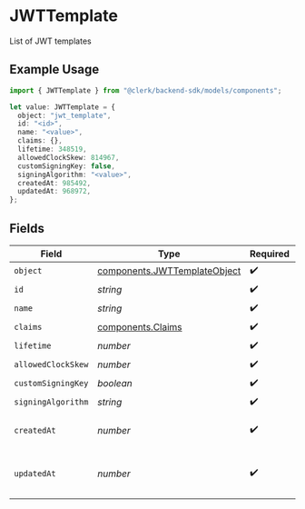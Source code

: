 # JWTTemplate

List of JWT templates

## Example Usage

```typescript
import { JWTTemplate } from "@clerk/backend-sdk/models/components";

let value: JWTTemplate = {
  object: "jwt_template",
  id: "<id>",
  name: "<value>",
  claims: {},
  lifetime: 348519,
  allowedClockSkew: 814967,
  customSigningKey: false,
  signingAlgorithm: "<value>",
  createdAt: 985492,
  updatedAt: 968972,
};
```

## Fields

| Field                                                                        | Type                                                                         | Required                                                                     | Description                                                                  |
| ---------------------------------------------------------------------------- | ---------------------------------------------------------------------------- | ---------------------------------------------------------------------------- | ---------------------------------------------------------------------------- |
| `object`                                                                     | [components.JWTTemplateObject](../../models/components/jwttemplateobject.md) | :heavy_check_mark:                                                           | N/A                                                                          |
| `id`                                                                         | *string*                                                                     | :heavy_check_mark:                                                           | N/A                                                                          |
| `name`                                                                       | *string*                                                                     | :heavy_check_mark:                                                           | N/A                                                                          |
| `claims`                                                                     | [components.Claims](../../models/components/claims.md)                       | :heavy_check_mark:                                                           | N/A                                                                          |
| `lifetime`                                                                   | *number*                                                                     | :heavy_check_mark:                                                           | N/A                                                                          |
| `allowedClockSkew`                                                           | *number*                                                                     | :heavy_check_mark:                                                           | N/A                                                                          |
| `customSigningKey`                                                           | *boolean*                                                                    | :heavy_check_mark:                                                           | N/A                                                                          |
| `signingAlgorithm`                                                           | *string*                                                                     | :heavy_check_mark:                                                           | N/A                                                                          |
| `createdAt`                                                                  | *number*                                                                     | :heavy_check_mark:                                                           | Unix timestamp of creation.<br/>                                             |
| `updatedAt`                                                                  | *number*                                                                     | :heavy_check_mark:                                                           | Unix timestamp of last update.<br/>                                          |